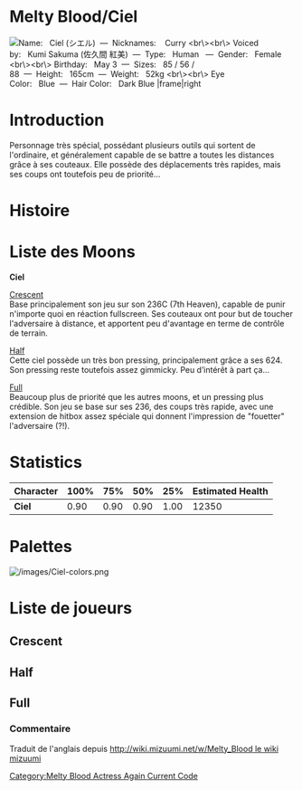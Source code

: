 # Melty Blood/Ciel

![ **Name:**   Ciel (シエル)  —  **Nicknames:**    Curry
\<br\\\>\<br\\\> **Voiced by:**   Kumi Sakuma (佐久間
紅美)  —  **Type:**   Human   —  **Gender:**   Female \<br\\\>\<br\\\>
**Birthday:**   May 3  —  **Sizes:**   85 / 56 /
88  —  **Height:**   165cm  —  **Weight:**   52kg \<br\\\>\<br\\\> **Eye
Color:**   Blue  —  **Hair Color:**   Dark Blue
\|frame\|right](/images/Ciel0.png " Name:   Ciel (シエル)  —  Nicknames:    Curry <br\><br\> Voiced by:   Kumi Sakuma (佐久間 紅美)  —  Type:   Human   —  Gender:   Female <br\><br\> Birthday:   May 3  —  Sizes:   85 / 56 / 88  —  Height:   165cm  —  Weight:   52kg <br\><br\> Eye Color:   Blue  —  Hair Color:   Dark Blue |frame|right")

# Introduction

Personnage très spécial, possédant plusieurs outils qui sortent de
l'ordinaire, et généralement capable de se battre a toutes les distances
grâce à ses couteaux. Elle possède des déplacements très rapides, mais
ses coups ont toutefois peu de priorité...

# Histoire

# Liste des Moons

**Ciel**

[Crescent](Melty_Blood/Ciel/Crescent_Moon "wikilink")  
Base principalement son jeu sur son 236C (7th Heaven), capable de punir
n'importe quoi en réaction fullscreen. Ses couteaux ont pour but de
toucher l'adversaire à distance, et apportent peu d'avantage en terme de
contrôle de terrain.

[Half](Melty_Blood/Ciel/Half_Moon "wikilink")  
Cette ciel possède un très bon pressing, principalement grâce a ses 624.
Son pressing reste toutefois assez gimmicky. Peu d’intérêt à part ça...

[Full](Melty_Blood/Ciel/Full_Moon "wikilink")  
Beaucoup plus de priorité que les autres moons, et un pressing plus
crédible. Son jeu se base sur ses 236, des coups très rapide, avec une
extension de hitbox assez spéciale qui donnent l'impression de
"fouetter" l'adversaire (?!).

# Statistics

| Character | 100% | 75%  | 50%  | 25%  | Estimated Health |
|-----------|------|------|------|------|------------------|
| **Ciel**  | 0.90 | 0.90 | 0.90 | 1.00 | 12350            |

# Palettes

![](/images/Ciel-colors.png "/images/Ciel-colors.png")

# Liste de joueurs

## Crescent

## Half

## Full

### Commentaire

Traduit de l'anglais depuis [http://wiki.mizuumi.net/w/Melty_Blood le
wiki
mizuumi](http://wiki.mizuumi.net/w/Melty_Blood_le_wiki_mizuumi "wikilink")

[Category:Melty Blood Actress Again Current
Code](Category:Melty_Blood_Actress_Again_Current_Code "wikilink")
